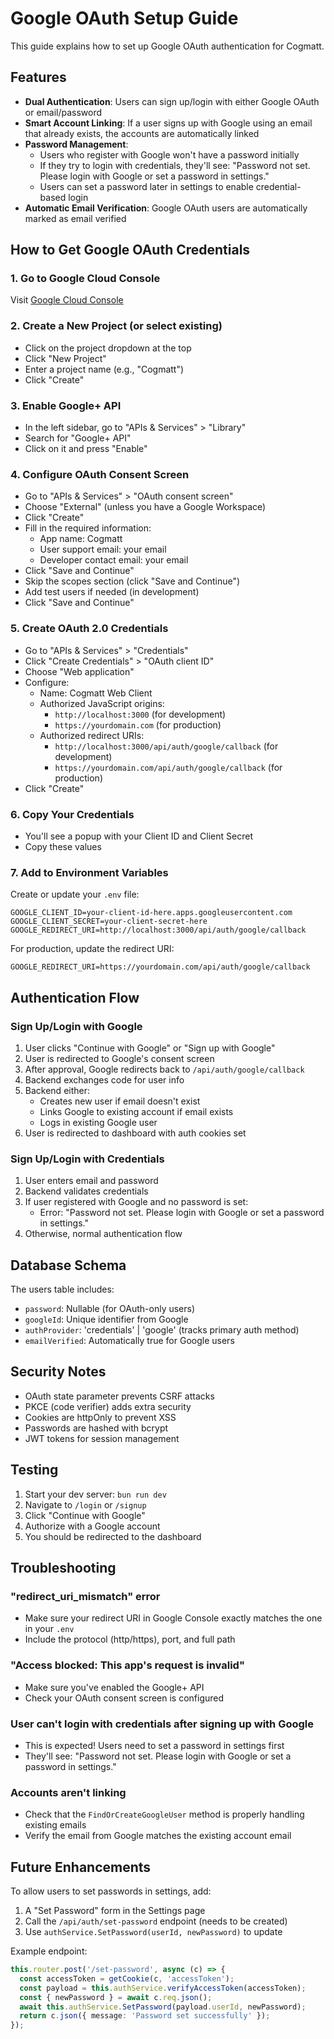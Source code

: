 # Google OAuth Setup Guide

This guide explains how to set up Google OAuth authentication for Cogmatt.

## Features

- **Dual Authentication**: Users can sign up/login with either Google OAuth or email/password
- **Smart Account Linking**: If a user signs up with Google using an email that already exists, the accounts are automatically linked
- **Password Management**:
  - Users who register with Google won't have a password initially
  - If they try to login with credentials, they'll see: "Password not set. Please login with Google or set a password in settings."
  - Users can set a password later in settings to enable credential-based login
- **Automatic Email Verification**: Google OAuth users are automatically marked as email verified

## How to Get Google OAuth Credentials

### 1. Go to Google Cloud Console

Visit [Google Cloud Console](https://console.cloud.google.com/)

### 2. Create a New Project (or select existing)

- Click on the project dropdown at the top
- Click "New Project"
- Enter a project name (e.g., "Cogmatt")
- Click "Create"

### 3. Enable Google+ API

- In the left sidebar, go to "APIs & Services" > "Library"
- Search for "Google+ API"
- Click on it and press "Enable"

### 4. Configure OAuth Consent Screen

- Go to "APIs & Services" > "OAuth consent screen"
- Choose "External" (unless you have a Google Workspace)
- Click "Create"
- Fill in the required information:
  - App name: Cogmatt
  - User support email: your email
  - Developer contact email: your email
- Click "Save and Continue"
- Skip the scopes section (click "Save and Continue")
- Add test users if needed (in development)
- Click "Save and Continue"

### 5. Create OAuth 2.0 Credentials

- Go to "APIs & Services" > "Credentials"
- Click "Create Credentials" > "OAuth client ID"
- Choose "Web application"
- Configure:
  - Name: Cogmatt Web Client
  - Authorized JavaScript origins:
    - `http://localhost:3000` (for development)
    - `https://yourdomain.com` (for production)
  - Authorized redirect URIs:
    - `http://localhost:3000/api/auth/google/callback` (for development)
    - `https://yourdomain.com/api/auth/google/callback` (for production)
- Click "Create"

### 6. Copy Your Credentials

- You'll see a popup with your Client ID and Client Secret
- Copy these values

### 7. Add to Environment Variables

Create or update your `.env` file:

```env
GOOGLE_CLIENT_ID=your-client-id-here.apps.googleusercontent.com
GOOGLE_CLIENT_SECRET=your-client-secret-here
GOOGLE_REDIRECT_URI=http://localhost:3000/api/auth/google/callback
```

For production, update the redirect URI:

```env
GOOGLE_REDIRECT_URI=https://yourdomain.com/api/auth/google/callback
```

## Authentication Flow

### Sign Up/Login with Google

1. User clicks "Continue with Google" or "Sign up with Google"
2. User is redirected to Google's consent screen
3. After approval, Google redirects back to `/api/auth/google/callback`
4. Backend exchanges code for user info
5. Backend either:
   - Creates new user if email doesn't exist
   - Links Google to existing account if email exists
   - Logs in existing Google user
6. User is redirected to dashboard with auth cookies set

### Sign Up/Login with Credentials

1. User enters email and password
2. Backend validates credentials
3. If user registered with Google and no password is set:
   - Error: "Password not set. Please login with Google or set a password in settings."
4. Otherwise, normal authentication flow

## Database Schema

The users table includes:

- `password`: Nullable (for OAuth-only users)
- `googleId`: Unique identifier from Google
- `authProvider`: 'credentials' | 'google' (tracks primary auth method)
- `emailVerified`: Automatically true for Google users

## Security Notes

- OAuth state parameter prevents CSRF attacks
- PKCE (code verifier) adds extra security
- Cookies are httpOnly to prevent XSS
- Passwords are hashed with bcrypt
- JWT tokens for session management

## Testing

1. Start your dev server: `bun run dev`
2. Navigate to `/login` or `/signup`
3. Click "Continue with Google"
4. Authorize with a Google account
5. You should be redirected to the dashboard

## Troubleshooting

### "redirect_uri_mismatch" error

- Make sure your redirect URI in Google Console exactly matches the one in your `.env`
- Include the protocol (http/https), port, and full path

### "Access blocked: This app's request is invalid"

- Make sure you've enabled the Google+ API
- Check your OAuth consent screen is configured

### User can't login with credentials after signing up with Google

- This is expected! Users need to set a password in settings first
- They'll see: "Password not set. Please login with Google or set a password in settings."

### Accounts aren't linking

- Check that the `FindOrCreateGoogleUser` method is properly handling existing emails
- Verify the email from Google matches the existing account email

## Future Enhancements

To allow users to set passwords in settings, add:

1. A "Set Password" form in the Settings page
2. Call the `/api/auth/set-password` endpoint (needs to be created)
3. Use `authService.SetPassword(userId, newPassword)` to update

Example endpoint:

```typescript
this.router.post('/set-password', async (c) => {
  const accessToken = getCookie(c, 'accessToken');
  const payload = this.authService.verifyAccessToken(accessToken);
  const { newPassword } = await c.req.json();
  await this.authService.SetPassword(payload.userId, newPassword);
  return c.json({ message: 'Password set successfully' });
});
```
